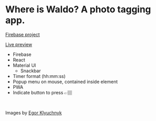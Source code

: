 # Where is Waldo? A photo tagging app.

[Firebase project](https://www.theodinproject.com/lessons/node-path-javascript-where-s-waldo-a-photo-tagging-app)

[Live preview](https://odin-waldo-app.web.app/)

* Firebase
* React
* Material UI
  - Snackbar
* Timer format (hh:mm:ss)
* Popup menu on mouse, contained inside element
* PWA
* Indicate button to press 👉🏽

<br/> 

Images by [Egor Klyuchnyk](https://anomaly-world.com/)